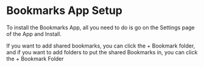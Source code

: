 # Bookmarks App Setup

To install the Bookmarks App, all you need to do is go on the Settings page of the App and Install.

If you want to add shared bookmarks, you can click the + Bookmark folder, and if you want to add folders to put the shared Bookmarks in, you can click the + Bookmark Folder
